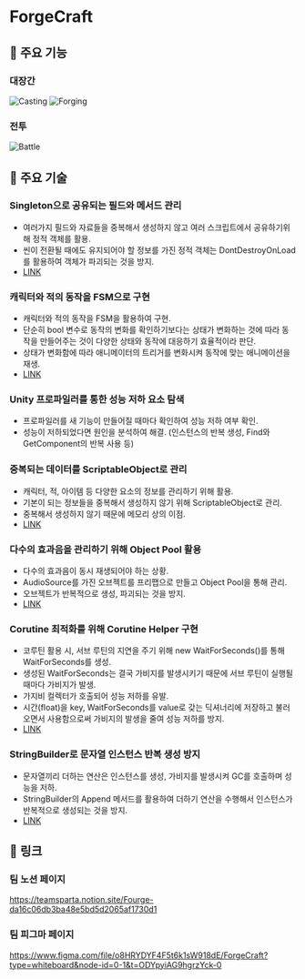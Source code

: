 # ForgeCraft

## 📌 주요 기능

### 대장간
![Casting](https://github.com/UnityFourge/ForgeCraft_Scripts/assets/31722243/919fcc99-691f-49a7-a602-998300974455)
![Forging](https://github.com/UnityFourge/ForgeCraft_Scripts/assets/31722243/35077f5a-1447-4899-987e-5b518eb7105f)


### 전투
![Battle](https://github.com/UnityFourge/ForgeCraft_Scripts/assets/31722243/a8c30cb9-64e1-417f-93a2-54d79bf173f2)


## 📌 주요 기술

### Singleton으로 공유되는 필드와 메서드 관리
* 여러가지 필드와 자료들을 중복해서 생성하지 않고 여러 스크립트에서 공유하기위해 정적 객체를 활용.
* 씬이 전환될 때에도 유지되어야 할 정보를 가진 정적 객체는 DontDestroyOnLoad를 활용하여 객체가 파괴되는 것을 방지.
* [LINK](https://github.com/kyj0701/ForgeCraft_Scripts/blob/main/Scripts/Singleton.cs)

### 캐릭터와 적의 동작을 FSM으로 구현

* 캐릭터와 적의 동작을 FSM을 활용하여 구현.
* 단순히 bool 변수로 동작의 변화를 확인하기보다는 상태가 변화하는 것에 따라 동작을 만들어주는 것이 다양한 상태와 동작에 대응하기 효율적이라 판단.
* 상태가 변화함에 따라 애니메이터의 트리거를 변화시켜 동작에 맞는 애니메이션을 재생.
* [LINK](https://github.com/kyj0701/ForgeCraft_Scripts/blob/main/Scripts/FSM.cs)

### Unity 프로파일러를 통한 성능 저하 요소 탐색

* 프로파일러를 새 기능이 만들어질 때마다 확인하여 성능 저하 여부 확인.
* 성능이 저하되었다면 원인을 분석하여 해결. (인스턴스의 반복 생성, Find와 GetComponent의 반복 사용 등)

### 중복되는 데이터를 ScriptableObject로 관리
* 캐릭터, 적, 아이템 등 다양한 요소의 정보를 관리하기 위해 활용.
* 기본이 되는 정보들을 중복해서 생성하지 않기 위해 ScriptableObject로 관리.
* 중복해서 생성하지 않기 때문에 메모리 상의 이점.
* [LINK](https://github.com/kyj0701/ForgeCraft_Scripts/blob/main/Scripts/ScriptableObject.cs)

### 다수의 효과음을 관리하기 위해 Object Pool 활용

* 다수의 효과음이 동시 재생되어야 하는 상황.
* AudioSource를 가진 오브젝트를 프리팹으로 만들고 Object Pool을 통해 관리.
* 오브젝트가 반복적으로 생성, 파괴되는 것을 방지.
* [LINK](https://github.com/kyj0701/ForgeCraft_Scripts/blob/main/Scripts/ObjectPool.cs)

### Corutine 최적화를 위해 Corutine Helper 구현

* 코루틴 활용 시, 서브 루틴의 지연을 주기 위해 new WaitForSeconds()를 통해 WaitForSeconds를 생성.
* 생성된 WaitForSeconds는 결국 가비지를 발생시키기 때문에 서브 루틴이 실행될 때마다 가비지가 발생.
* 가지비 컬렉터가 호출되어 성능 저하를 유발.
* 시간(float)을 key, WaitForSeconds를 value로 갖는 딕셔너리에 저장하고 불러오면서 사용함으로써 가비지의 발생을 줄여 성능 저하를 방지.
* [LINK](https://github.com/kyj0701/ForgeCraft_Scripts/blob/main/Scripts/CorutineHelper.cs)

### StringBuilder로 문자열 인스턴스 반복 생성 방지

* 문자열끼리 더하는 연산은 인스턴스를 생성, 가비지를 발생시켜 GC를 호출하며 성능을 저하.
* StringBuilder의 Append 메서드를 활용하여 더하기 연산을 수행해서 인스턴스가 반복적으로 생성되는 것을 방지.
* [LINK](https://github.com/kyj0701/ForgeCraft_Scripts/blob/main/Scripts/StringBuilder.cs)


## 📌 링크 

### 팀 노션 페이지
https://teamsparta.notion.site/Fourge-da16c06db3ba48e5bd5d2065af1730d1

### 팀 피그마 페이지
https://www.figma.com/file/o8HRYDYF4F5t6k1sW918dE/ForgeCraft?type=whiteboard&node-id=0-1&t=ODYpyiAG9hgrzYck-0
